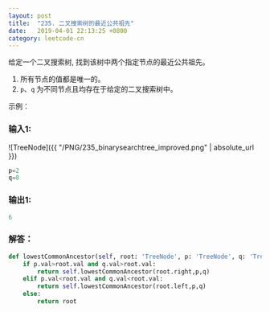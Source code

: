 ```yaml
---
layout: post
title:  "235. 二叉搜索树的最近公共祖先"
date:   2019-04-01 22:13:25 +0800
category: leetcode-cn
---
```


给定一个二叉搜索树, 找到该树中两个指定节点的最近公共祖先。
1. 所有节点的值都是唯一的。
2. `p`、`q` 为不同节点且均存在于给定的二叉搜索树中。

示例：  

### 输入1:   
![TreeNode]({{ "/PNG/235_binarysearchtree_improved.png" | absolute_url }})
```python
p=2
q=8
```

### 输出1:  
```python
6
```

### 解答：  

```python
def lowestCommonAncestor(self, root: 'TreeNode', p: 'TreeNode', q: 'TreeNode') -> 'TreeNode':
    if p.val>root.val and q.val>root.val:
        return self.lowestCommonAncestor(root.right,p,q)
    elif p.val<root.val and q.val<root.val:
        return self.lowestCommonAncestor(root.left,p,q)
    else:
        return root
```
